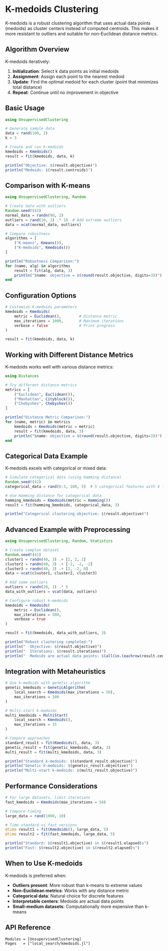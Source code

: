 # K-medoids Clustering

K-medoids is a robust clustering algorithm that uses actual data points (medoids) as cluster centers instead of computed centroids. This makes it more resistant to outliers and suitable for non-Euclidean distance metrics.

## Algorithm Overview

K-medoids iteratively:
1. **Initialization**: Select k data points as initial medoids
2. **Assignment**: Assign each point to the nearest medoid
3. **Update**: Find the optimal medoid for each cluster (point that minimizes total distance)
4. **Repeat**: Continue until no improvement in objective

## Basic Usage

```julia
using UnsupervisedClustering

# Generate sample data
data = rand(100, 2)
k = 3

# Create and run k-medoids
kmedoids = Kmedoids()
result = fit(kmedoids, data, k)

println("Objective: $(result.objective)")
println("Medoids: $(result.centroids)")
```

## Comparison with K-means

```julia
using UnsupervisedClustering, Random

# Create data with outliers
Random.seed!(42)
normal_data = randn(90, 2)
outliers = rand(10, 2) .* 10  # Add extreme outliers
data = vcat(normal_data, outliers)

# Compare robustness
algorithms = [
    ("K-means", Kmeans()),
    ("K-medoids", Kmedoids())
]

println("Robustness Comparison:")
for (name, alg) in algorithms
    result = fit(alg, data, 3)
    println("$name: objective = $(round(result.objective, digits=3))")
end
```

## Configuration Options

```julia
# Customize k-medoids parameters
kmedoids = Kmedoids(
    metric = Euclidean(),        # Distance metric
    max_iterations = 1000,       # Maximum iterations
    verbose = false              # Print progress
)

result = fit(kmedoids, data, k)
```

## Working with Different Distance Metrics

K-medoids works well with various distance metrics:

```julia
using Distances

# Try different distance metrics
metrics = [
    ("Euclidean", Euclidean()),
    ("Manhattan", Cityblock()),
    ("Chebyshev", Chebyshev())
]

println("Distance Metric Comparison:")
for (name, metric) in metrics
    kmedoids = Kmedoids(metric = metric)
    result = fit(kmedoids, data, 3)
    println("$name: objective = $(round(result.objective, digits=3))")
end
```

## Categorical Data Example

K-medoids excels with categorical or mixed data:

```julia
# Simulate categorical data (using Hamming distance)
Random.seed!(42)
categorical_data = rand(0:3, 100, 5)  # 5 categorical features with 4 levels each

# Use Hamming distance for categorical data
hamming_kmedoids = Kmedoids(metric = Hamming())
result = fit(hamming_kmedoids, categorical_data, 3)

println("Categorical clustering objective: $(result.objective)")
```

## Advanced Example with Preprocessing

```julia
using UnsupervisedClustering, Random, Statistics

# Create complex dataset
Random.seed!(42)
cluster1 = randn(40, 3) .+ [2, 2, 2]
cluster2 = randn(40, 3) .+ [-2, -2, -2]
cluster3 = randn(40, 3) .+ [2, -2, 0]
data = vcat(cluster1, cluster2, cluster3)

# Add some outliers
outliers = randn(20, 3) .* 5
data_with_outliers = vcat(data, outliers)

# Configure robust k-medoids
kmedoids = Kmedoids(
    metric = Euclidean(),
    max_iterations = 500,
    verbose = true
)

result = fit(kmedoids, data_with_outliers, 3)

println("Robust clustering completed:")
println("  Objective: $(result.objective)")
println("  Iterations: $(result.iterations)")
println("  Medoids are actual data points: $(all(in.(eachrow(result.centroids), [eachrow(data_with_outliers)])))")
```

## Integration with Metaheuristics

```julia
# Use k-medoids with genetic algorithm
genetic_kmedoids = GeneticAlgorithm(
    local_search = Kmedoids(max_iterations = 50),
    max_iterations = 100
)

# Multi-start k-medoids
multi_kmedoids = MultiStart(
    local_search = Kmedoids(),
    max_iterations = 15
)

# Compare approaches
standard_result = fit(Kmedoids(), data, 3)
genetic_result = fit(genetic_kmedoids, data, 3)
multi_result = fit(multi_kmedoids, data, 3)

println("Standard k-medoids: $(standard_result.objective)")
println("Genetic k-medoids: $(genetic_result.objective)")
println("Multi-start k-medoids: $(multi_result.objective)")
```

## Performance Considerations

```julia
# For large datasets, limit iterations
fast_kmedoids = Kmedoids(max_iterations = 50)

# Compare timing
large_data = rand(1000, 10)

# Time standard vs fast versions
@time result1 = fit(Kmedoids(), large_data, 5)
@time result2 = fit(fast_kmedoids, large_data, 5)

println("Standard: $(result1.objective) in $(result1.elapsed)s")
println("Fast: $(result2.objective) in $(result2.elapsed)s")
```

## When to Use K-medoids

K-medoids is preferred when:
- **Outliers present**: More robust than k-means to extreme values
- **Non-Euclidean metrics**: Works with any distance metric
- **Categorical data**: Natural choice for discrete features
- **Interpretable centers**: Medoids are actual data points
- **Small-medium datasets**: Computationally more expensive than k-means

## API Reference

```@autodocs
Modules = [UnsupervisedClustering]
Pages   = ["local_search/kmedoids.jl"]
```
